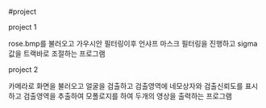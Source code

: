 #project

project 1

rose.bmp를 불러오고 가우시안 필터링이후 언샤프 마스크 필터링을 진행하고 sigma 값을 트랙바로 조절하는 프로그램

project 2

카메라로 화면을 불러오고 얼굴을 검출하고 검출영역에 네모상자와 검출신뢰도를 표시하고 검출영역을 추출하여 모폴로지를 하여 두개의 영상을 출력하는 프로그램


